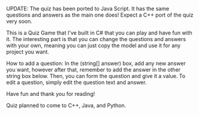 UPDATE: The quiz has been ported to Java Script. It has the same questions and answers as the main one does! Expect a C++ port of the quiz very soon.

This is a Quiz Game that I've built in C# that you can play and have fun with it. The interesting part is that you can change the questions and answers with your own, meaning you can just copy the model and use it for any project you want.

How to add a question: In the (string[] answer) box, add any new answer you want, however after that, remember to add the answer in the other string box below. Then, you can form the question and give it a value. To edit a question, simply edit the question text and answer.

Have fun and thank you for reading!

Quiz planned to come to C++, Java, and Python.
